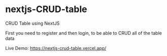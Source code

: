 # nextjs-CRUD-table
CRUD Table using NextJS

First you need to register and then login, to be able to CRUD all of the table data

Live Demo: https://nextjs-crud-table.vercel.app/
